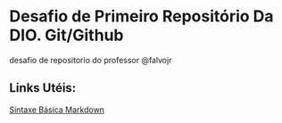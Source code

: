 # Desafio de Primeiro Repositório Da DIO. Git/Github
desafio de repositorio do professor @falvojr 

## Links Utéis:
[Sintaxe Básica Markdown](https://www.markdownguide.org/basic-syntax/)
